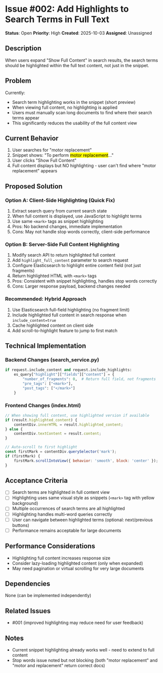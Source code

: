 # Issue #002: Add Highlights to Search Terms in Full Text

**Status**: Open
**Priority**: High
**Created**: 2025-10-03
**Assigned**: Unassigned

## Description

When users expand "Show Full Content" in search results, the search terms should be highlighted within the full text content, not just in the snippet.

## Problem

Currently:
- Search term highlighting works in the snippet (short preview)
- When viewing full content, no highlighting is applied
- Users must manually scan long documents to find where their search terms appear
- This significantly reduces the usability of the full content view

## Current Behavior

1. User searches for "motor replacement"
2. Snippet shows: "To perform <mark>motor replacement</mark>..."
3. User clicks "Show Full Content"
4. Full content displays but NO highlighting - user can't find where "motor replacement" appears

## Proposed Solution

### Option A: Client-Side Highlighting (Quick Fix)
1. Extract search query from current search state
2. When full content is displayed, use JavaScript to highlight terms
3. Use same `<mark>` tags as snippet highlighting
4. Pros: No backend changes, immediate implementation
5. Cons: May not handle stop words correctly, client-side performance

### Option B: Server-Side Full Content Highlighting
1. Modify search API to return highlighted full content
2. Add `highlight_full_content` parameter to search request
3. Configure Elasticsearch to highlight entire content field (not just fragments)
4. Return highlighted HTML with `<mark>` tags
5. Pros: Consistent with snippet highlighting, handles stop words correctly
6. Cons: Larger response payload, backend changes needed

### Recommended: Hybrid Approach
1. Use Elasticsearch full-field highlighting (no fragment limit)
2. Include highlighted full content in search response when `include_content=true`
3. Cache highlighted content on client side
4. Add scroll-to-highlight feature to jump to first match

## Technical Implementation

### Backend Changes (search_service.py)
```python
if request.include_content and request.include_highlights:
    es_query["highlight"]["fields"]["content"] = {
        "number_of_fragments": 0,  # Return full field, not fragments
        "pre_tags": ["<mark>"],
        "post_tags": ["</mark>"]
    }
```

### Frontend Changes (index.html)
```javascript
// When showing full content, use highlighted version if available
if (result.highlighted_content) {
    contentDiv.innerHTML = result.highlighted_content;
} else {
    contentDiv.textContent = result.content;
}

// Auto-scroll to first highlight
const firstMark = contentDiv.querySelector('mark');
if (firstMark) {
    firstMark.scrollIntoView({ behavior: 'smooth', block: 'center' });
}
```

## Acceptance Criteria

- [ ] Search terms are highlighted in full content view
- [ ] Highlighting uses same visual style as snippets (`<mark>` tag with yellow background)
- [ ] Multiple occurrences of search terms are all highlighted
- [ ] Highlighting handles multi-word queries correctly
- [ ] User can navigate between highlighted terms (optional: next/previous buttons)
- [ ] Performance remains acceptable for large documents

## Performance Considerations

- Highlighting full content increases response size
- Consider lazy-loading highlighted content (only when expanded)
- May need pagination or virtual scrolling for very large documents

## Dependencies

None (can be implemented independently)

## Related Issues

- #001 (improved highlighting may reduce need for user feedback)

## Notes

- Current snippet highlighting already works well - need to extend to full content
- Stop words issue noted but not blocking (both "motor replacement" and "motor and replacement" return correct docs)
